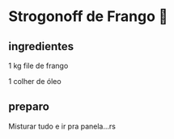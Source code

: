 # Strogonoff de Frango :chicken:

## ingredientes

1 kg file de frango

1 colher de óleo



## preparo

Misturar tudo e ir pra panela...rs





